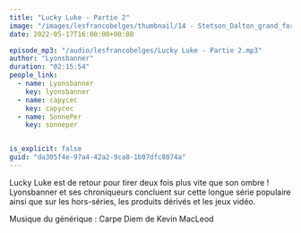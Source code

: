 ```yaml
---
title: "Lucky Luke - Partie 2"
image: "/images/lesfrancobelges/thumbnail/14 - Stetson_Dalton_grand_format.jpg"
date: 2022-05-17T16:00:00+00:00

episode_mp3: "/audio/lesfrancobelges/Lucky Luke - Partie 2.mp3"
author: "Lyonsbanner"
duration: "02:15:54"
people_link: 
  - name: Lyonsbanner
    key: lyonsbanner
  - name: capycec
    key: capycec
  - name: SonnePer
    key: sonneper


is_explicit: false
guid: "da305f4e-97a4-42a2-9ca8-1b07dfc8074a"
---
```


<PodcastHeader/>

Lucky Luke est de retour pour tirer deux fois plus vite que son ombre !
Lyonsbanner et ses chroniqueurs concluent sur cette longue série populaire ainsi que sur les hors-séries, les produits dérivés et les jeux vidéo.

Musique du générique : Carpe Diem de Kevin MacLeod
